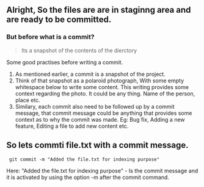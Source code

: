 ## Alright, So the files are are in staginng area and are ready to be committed.

### But before what is a commit?
> Its a snapshot of the contents of the dierctory

Some good practises before writing a commit.
1. As mentioned earlier, a commit is a snapshot of the project.
2. Think of that snapshot as a polaroid photograph, With some empty whitespace below to write some content. This writing provides some context regarding the photo. It could be any thing. Name of the person, place etc.
3. Similary, each commit also need to be followed up by a commit message, that commit message could be anything that provides some context as to why the commit was made. Eg: Bug fix, Adding a new feature, Editing a file to add new content etc.

## So lets commti file.txt with a commit message.

```
 git commit -m "Added the file.txt for indexing purpose"
```
Here:
"Added the file.txt for indexing purpose" - Is the commit message and it is activated by using the option -m after the commit command.